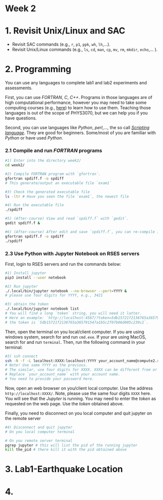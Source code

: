 Week 2
======

# 1. Revisit Unix/Linux and SAC
- Revisit SAC commands (e.g., `r`, `p1`, `ppk`, `wh`, `lh`,...).
- Revisit Unix/Linux commands (e.g., `ls`, `cd`, `man`, `cp`, `mv`, `rm`, `mkdir`, `echo`,... ).

# 2. Programming
You can use any languages to complete lab1 and lab2 experiments and assessments. 

First, you can use *FORTRAN*, *C*, *C++*. Programs in those languages are of high computational performance, however you may need to take some computing courses (e.g., [here](https://www.coursera.org/learn/c-for-everyone)) to learn how to use them. Teaching those languages is out of the scope of PHYS3070, but we can help you if you have questions.

Second, you can use languages like *Python*, *perl*,..., the so call [*Scripting language*](https://en.wikipedia.org/wiki/Scripting_language). They are good for beginners. Some/most of you are familiar with *Python* or have used *Python*.

### 2.1 Compile and run *FORTRAN* programs
```bash
#1) Enter into the directory week2/
cd week2/

#2) Compile FORTRAN program with `gfortran`. 
gfortran spdiff.f -o spdiff
# This generate/output an executable file `exam1`

#3) Check the generated executable file
ls -ltr # Have you seen the file `exam1`, the newest file

#4) Run the executable file
./spdiff

#5) (After-course) View and read `spdiff.f` with `gedit`.
gedit spdiff.f &

#6) (After-course) After edit and save `spdiff.f`, you can re-compile it and run it.
gfortran spdiff.f -o spdiff
./spdiff
```

### 2.3 Use Python with Jupyter Notebook on RSES servers

First, login to RSES servers and run the commands below:
```bash
#1) Install jupyter
pip3 install --user notebook 

#2) Run jupyter
./.local/bin/jupyter notebook --no-browser --port=YYYY & 
# please use four digits for YYYY, e.g., 3421

#3) obtain the token
./.local/bin/jupyter notebook list
# You will find a long `token` string, you will need it latter.
# Here an example: `http://localhost:4567/?token=5db15721f2136765a365791547a1b5c2f07b06d005c239c2 :: /home/seis/sheng`
# the token is `5db15721f2136765a365791547a1b5c2f07b06d005c239c2`. 
```

Then, open the terminal on you local/client computer. If you are using windows system, search for and run `cmd.exe`. If your are using MacOS, search for and run `terminal`. Then, run the following command in your terminal:
```bash
#3) ssh connect
ssh -N -f -L localhost:XXXX:localhost:YYYY your_account_name@compute2.rses.anu.edu.au
# Note! Use same YYYY as the previous. 
# The similar, use four digits for XXXX. XXXX can be different from or the same as YYYY.
# Replace `your_account_name` with your account name.
# You need to provide your password here.
```

Now, open an web browser on you/client local computer. Use the address `http://localhost:XXXX/`. Note, please use the same four digits `XXXX` here. You will see that the *Jupyter* is running. You may need to enter the *token* as requested on the web page. Use the *token* obtained above.


Finally, you need to disconnect on you local computer and quit jupyter on the remote server 
```bash
#4) Disconnect and quit jupyter 
# On you local computer terminal

# On you remote server terminal
pgrep jupyter # this will list the pid of the running jupyter
kill the_pid # there kill it with the pid obtained above
```

# 3. Lab1-Earthquake Location


# 4. 
